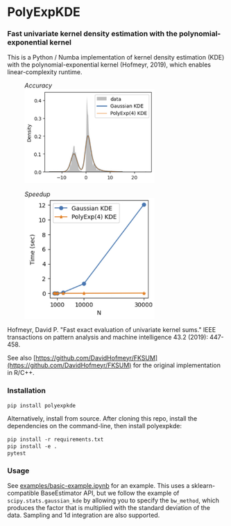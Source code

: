 # PolyExpKDE

### Fast univariate kernel density estimation with the polynomial-exponential kernel

This is a Python / Numba implementation of kernel density estimation (KDE) with the polynomial-exponential kernel (Hofmeyr, 2019), which enables linear-complexity runtime. 

<figure>
  <figcaption><i>Accuracy</i></figcaption>
  <img src="examples/accuracy.jpg" alt="drawing" width="300"/>
</figure>
<figure>
  <figcaption><i>Speedup</i></figcaption>
  <img src="examples/speedup.jpg" alt="drawing" width="300"/>
</figure>

Hofmeyr, David P. "Fast exact evaluation of univariate kernel sums." IEEE transactions on pattern analysis and machine intelligence 43.2 (2019): 447-458.

See also [https://github.com/DavidHofmeyr/FKSUM](https://github.com/DavidHofmeyr/FKSUM) for the original implementation in R/C++.

### Installation

```
pip install polyexpkde
```

Alternatively, install from source. After cloning this repo, install the dependencies on the command-line, then install polyexpkde:
```
pip install -r requirements.txt
pip install -e .
pytest
```

### Usage

See [examples/basic-example.ipynb](examples/basic-example.ipynb) for an example. This uses a sklearn-compatible BaseEstimator API, but we follow the example of `scipy.stats.gaussian_kde` by allowing you to specify the `bw_method`, which produces the factor that is multiplied with the standard deviation of the data. Sampling and 1d integration are also supported.


